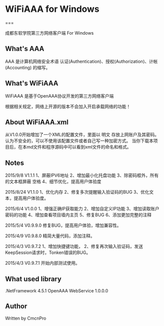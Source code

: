 # WiFiAAA for Windows
===

成都东软学院第三方网络客户端 For Windows

## What's AAA

AAA 是计算机网络安全术语 认证(Authentication)、授权(Authorization)、计帐(Accounting) 的缩写。

## What's WiFiAAA

WiFiAAA 是基于OpenAAA协议开发的第三方网络客户端

根据相关规定，网络上开源的版本不会加入开启承载网络的功能！

## About WiFiAAA.xml

从V1.0.0开始增加了一个XML的配置文件，里面以 明文 存放上网账户及其密码。
认为不安全的，可以不使用该配置文件或者自己写一种加密方式。
当你下载本项目后，在本md文件和程序源码中可以看到xml文件的命名和格式。

<config>
	<UserID></UserID>
	<UserPW></UserPW>
</config>

## Notes
2015/9/8 V1.1.1 
	1、屏蔽IPV6地址
	2、增加最小化托盘功能
	3、除密码框外，所有的文本框屏蔽 空格
	4、细节优化，提高用户体验度

2015/8/24 V1.1.0 
	1、优化内存
	2、修复多次提醒输入验证码的BUG
	3、优化文本，提高用户体验度。

2015/6/4 V1.0.0 
	1、增强正确IP获取能力
	2、增加自定义IP功能
	3、增加读取账户密码的功能
	4、增加查看项目墙内主页
	5、修复BUG
	6、添加更加完整的注释

2015/5/4 V0.9.9.0 
	修复BUG，提高用户体验，增加兼容性。

2015/4/9 V0.9.8.0 
	精简大量代码，添加注释。

2015/4/3 V0.9.7.2 
	1、增加快捷键功能，
	2、修复再次输入验证码，发送KeepSession请求时，Tonken错误的BUG。

2015/4/3 V0.9.7.1 
	开始内部测试使用。

## What used library

.NetFramework 4.5.1 	OpenAAA WebService 1.0.0.0

## Author

Written by CmcnPro

